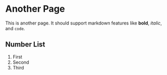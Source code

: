 # Another Page

This is another page. It should support markdown features like **bold**, _italic_, and `code`.

## Number List

1. First
2. Second
3. Third

